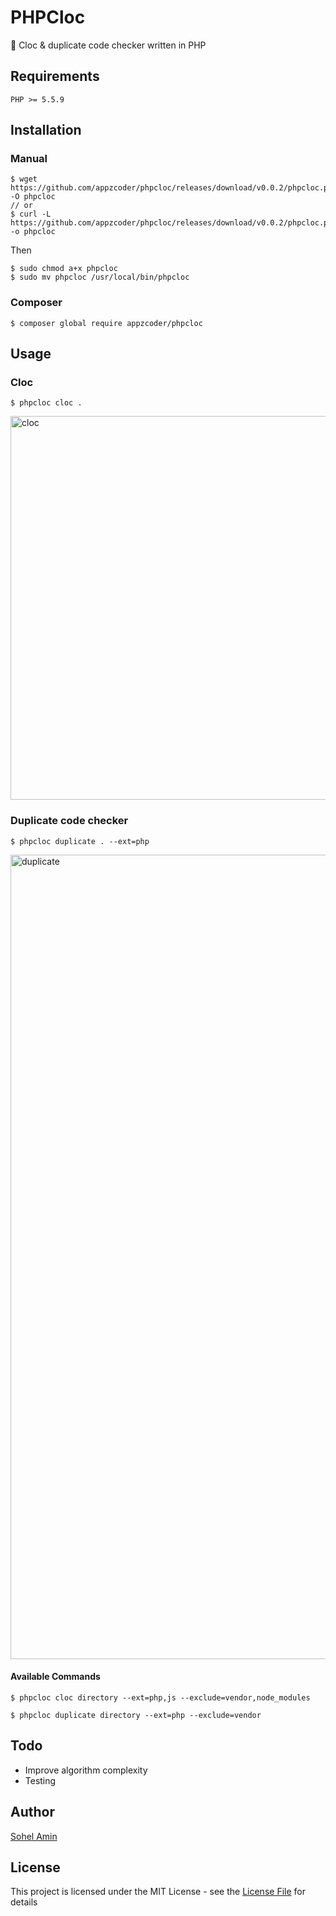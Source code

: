 
# PHPCloc
:rocket: Cloc & duplicate code checker written in PHP

## Requirements
    PHP >= 5.5.9

## Installation
### Manual
```
$ wget https://github.com/appzcoder/phpcloc/releases/download/v0.0.2/phpcloc.phar -O phpcloc
// or
$ curl -L https://github.com/appzcoder/phpcloc/releases/download/v0.0.2/phpcloc.phar -o phpcloc
```
Then
```
$ sudo chmod a+x phpcloc
$ sudo mv phpcloc /usr/local/bin/phpcloc
```

### Composer
```
$ composer global require appzcoder/phpcloc
```

## Usage
### Cloc
```
$ phpcloc cloc .
```
<img width="614" alt="cloc" src="https://user-images.githubusercontent.com/1708683/40279910-0c5d093e-5c6d-11e8-86e8-d78d59a4acbe.png">

### Duplicate code checker
```
$ phpcloc duplicate . --ext=php
```
<img width="1287" alt="duplicate" src="https://user-images.githubusercontent.com/1708683/40583089-056da3ea-61a9-11e8-95ca-e68504d86338.png">

#### Available Commands
```
$ phpcloc cloc directory --ext=php,js --exclude=vendor,node_modules
```

```
$ phpcloc duplicate directory --ext=php --exclude=vendor
```

## Todo
- Improve algorithm complexity
- Testing

## Author

[Sohel Amin](http://sohelamin.com)

## License

This project is licensed under the MIT License - see the [License File](LICENSE) for details
